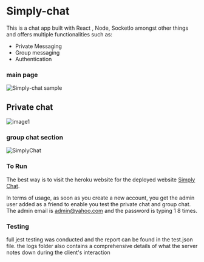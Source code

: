 # Simply-chat

This is a chat app built with  React , Node, SocketIo amongst other things and offers multiple functionalities such as:

- Private Messaging
- Group messaging
- Authentication

### main page

![Simply-chat sample](https://user-images.githubusercontent.com/33573587/72227768-ae01fb80-3576-11ea-9c45-893c6c9bf21a.png
)

## Private chat

![image1](https://user-images.githubusercontent.com/33573587/103261714-ddbd3580-4978-11eb-95ad-c5804e5e2006.png)
### group chat section

![SimplyChat](https://user-images.githubusercontent.com/33573587/103261715-ddbd3580-4978-11eb-99de-8b7db1f01d2b.png)
### To Run

The best way is to visit the heroku website for the deployed website  [Simply Chat](http://www.simplychats.live/).

In terms of usage, as soon as you create a new account, you get the admin user added as a friend to enable you test the private chat and group chat. The admin email is admin@yahoo.com and the password is typing 1 8 times.

### Testing

full jest testing was conducted and the report can be found in the test.json file.
the logs folder also contains a comprehensive details of what the server notes down during the client's interaction
